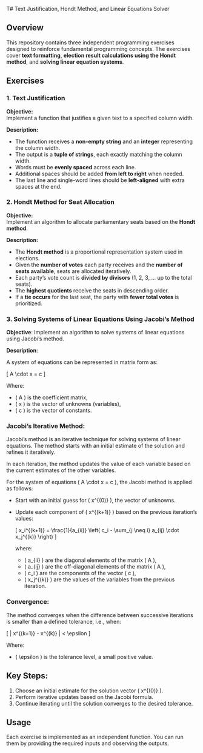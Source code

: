 T# Text Justification, Hondt Method, and Linear Equations Solver

## Overview
This repository contains three independent programming exercises designed to reinforce fundamental programming concepts. The exercises cover **text formatting**, **election result calculations using the Hondt method**, and **solving linear equation systems**.

## Exercises

### 1. Text Justification

**Objective:**  
Implement a function that justifies a given text to a specified column width.

**Description:**  
- The function receives a **non-empty string** and an **integer** representing the column width.  
- The output is a **tuple of strings**, each exactly matching the column width.  
- Words must be **evenly spaced** across each line.  
- Additional spaces should be added **from left to right** when needed.  
- The last line and single-word lines should be **left-aligned** with extra spaces at the end.  



### 2. Hondt Method for Seat Allocation

**Objective:**  
Implement an algorithm to allocate parliamentary seats based on the **Hondt method**.

**Description:**  
- The **Hondt method** is a proportional representation system used in elections.  
- Given the **number of votes** each party receives and the **number of seats available**, seats are allocated iteratively.  
- Each party’s vote count is **divided by divisors** (1, 2, 3, ... up to the total seats).  
- The **highest quotients** receive the seats in descending order.  
- If a **tie occurs** for the last seat, the party with **fewer total votes** is prioritized.  


### 3. Solving Systems of Linear Equations Using Jacobi’s Method

**Objective**:
Implement an algorithm to solve systems of linear equations using Jacobi’s method.

**Description**:

A system of equations can be represented in matrix form as:

\[ A \cdot x = c \]

Where:
- \( A \) is the coefficient matrix,
- \( x \) is the vector of unknowns (variables),
- \( c \) is the vector of constants.

### Jacobi’s Iterative Method:
Jacobi’s method is an iterative technique for solving systems of linear equations. The method starts with an initial estimate of the solution and refines it iteratively. 

In each iteration, the method updates the value of each variable based on the current estimates of the other variables.

For the system of equations \( A \cdot x = c \), the Jacobi method is applied as follows:

- Start with an initial guess for \( x^{(0)} \), the vector of unknowns.
- Update each component of \( x^{(k+1)} \) based on the previous iteration’s values:
  
  \[
  x_i^{(k+1)} = \frac{1}{a_{ii}} \left( c_i - \sum_{j \neq i} a_{ij} \cdot x_j^{(k)} \right)
  \]
  
  where:
  - \( a_{ii} \) are the diagonal elements of the matrix \( A \),
  - \( a_{ij} \) are the off-diagonal elements of the matrix \( A \),
  - \( c_i \) are the components of the vector \( c \),
  - \( x_j^{(k)} \) are the values of the variables from the previous iteration.

### Convergence:
The method converges when the difference between successive iterations is smaller than a defined tolerance, i.e., when:

\[
\| x^{(k+1)} - x^{(k)} \| < \epsilon
\]

Where:
- \( \epsilon \) is the tolerance level, a small positive value.

## Key Steps:
1. Choose an initial estimate for the solution vector \( x^{(0)} \).
2. Perform iterative updates based on the Jacobi formula.
3. Continue iterating until the solution converges to the desired tolerance.


## Usage

Each exercise is implemented as an independent function. You can run them by providing the required inputs and observing the outputs.
